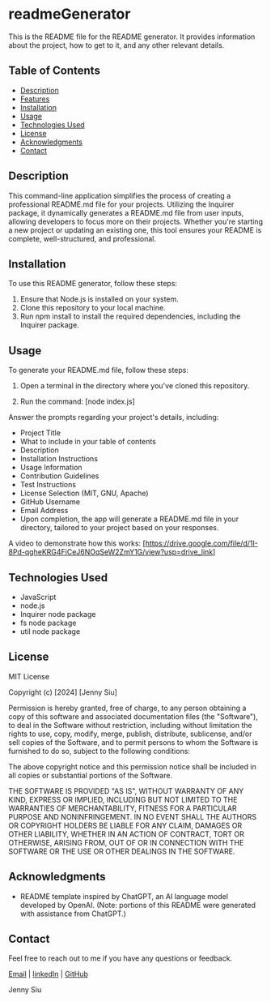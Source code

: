 # readmeGenerator

This is the README file for the README generator. It provides information about the project, how to get to it, and any other relevant details.


## Table of Contents

- [Description](#description)
- [Features](#features)
- [Installation](#installation)
- [Usage](#usage)
- [Technologies Used](#technologies-used)
- [License](#license)
- [Acknowledgments](#acknowledgments)
- [Contact](#contact)


## Description
This command-line application simplifies the process of creating a professional README.md file for your projects. Utilizing the Inquirer package, it dynamically generates a README.md file from user inputs, allowing developers to focus more on their projects. Whether you're starting a new project or updating an existing one, this tool ensures your README is complete, well-structured, and professional.

## Installation

To use this README generator, follow these steps:

1. Ensure that Node.js is installed on your system.
2. Clone this repository to your local machine.
3. Run npm install to install the required dependencies, including the Inquirer package.


## Usage

To generate your README.md file, follow these steps:

1. Open a terminal in the directory where you've cloned this repository.

2. Run the command:
[node index.js]

Answer the prompts regarding your project's details, including:
- Project Title
- What to include in your table of contents
- Description
- Installation Instructions
- Usage Information
- Contribution Guidelines
- Test Instructions
- License Selection (MIT, GNU, Apache)
- GitHub Username
- Email Address
- Upon completion, the app will generate a README.md file in your directory, tailored to your project based on your responses.

A video to demonstrate how this works: [https://drive.google.com/file/d/1I-8Pd-qgheKRG4FiCeJ6NOqSeW2ZmY1G/view?usp=drive_link]

## Technologies Used

- JavaScript
- node.js
- Inquirer node package
- fs node package
- util node package


## License

MIT License

Copyright (c) [2024] [Jenny Siu]

Permission is hereby granted, free of charge, to any person obtaining a copy of this software and associated documentation files (the "Software"), to deal in the Software without restriction, including without limitation the rights to use, copy, modify, merge, publish, distribute, sublicense, and/or sell copies of the Software, and to permit persons to whom the Software is furnished to do so, subject to the following conditions:

The above copyright notice and this permission notice shall be included in all copies or substantial portions of the Software.

THE SOFTWARE IS PROVIDED "AS IS", WITHOUT WARRANTY OF ANY KIND, EXPRESS OR IMPLIED, INCLUDING BUT NOT LIMITED TO THE WARRANTIES OF MERCHANTABILITY, FITNESS FOR A PARTICULAR PURPOSE AND NONINFRINGEMENT. IN NO EVENT SHALL THE AUTHORS OR COPYRIGHT HOLDERS BE LIABLE FOR ANY CLAIM, DAMAGES OR OTHER LIABILITY, WHETHER IN AN ACTION OF CONTRACT, TORT OR OTHERWISE, ARISING FROM, OUT OF OR IN CONNECTION WITH THE SOFTWARE OR THE USE OR OTHER DEALINGS IN THE SOFTWARE.


## Acknowledgments
- README template inspired by ChatGPT, an AI language model developed by OpenAI.
  (Note: portions of this README were generated with assistance from ChatGPT.)


## Contact
Feel free to reach out to me if you have any questions or feedback.


[Email](jenny.siu79@gmail.com) |
[linkedIn](https://www.linkedin.com/in/jenny-siu-534576156/) |
[GitHub](https://github.com/jennysiu/readmeGenerator)

Jenny Siu 
